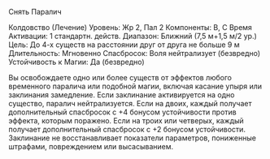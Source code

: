 
Снять Паралич

Колдовство (Лечение)
Уровень: Жр 2, Пал 2
Компоненты: В, С
Время Активации: 1 стандартн. действ.
Диапазон: Ближний (7,5 м+1,5 м/2 ур.)
Цель: До 4-х существ на расстоянии друг
от друга не больше 9 м
Длительность: Мгновенно
Спасбросок: Воля нейтрализует
(безвредно)
Устойчивость к Магии: Да (безвредно)

Вы освобождаете одно или более существ от эффектов любого временного
паралича или подобной магии, включая
касание упыря или заклинания замедление. Если заклинание активируется на
одно существо, паралич нейтрализуется.
Если на двоих, каждый получает дополнительный спасбросок с +4 бонусом
устойчивости против эффекта, которым
поражено. Если на троих или четверых,
каждый получает дополнительный спасбросок с +2 бонусом устойчивости.
Заклинание не восстанавливает показатели параметров, пониженные
штрафами, повреждением или высасыванием.
